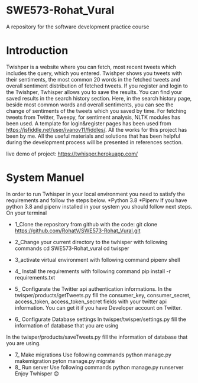 # SWE573-Rohat_Vural
A repository for the software development practice course
# Introduction
Twishper is a website where you can fetch, most recent tweets which includes the query, which you entered. Twishper shows you tweets with their sentiments, the most common 20 words in the fetched tweets and overall sentiment distribution of fetched tweets. If you register and login to the Twishper, Twhisper allows you to save the results. You can find your saved results in the search history section. Here, in the search history page, beside most common words and overall sentiments, you can see the change of sentiments of the tweets which you saved by time. For fetching tweets from Twitter, Tweepy, for sentiment analysis, NLTK modules has been used. A template for login&register pages has been used from  https://jsfiddle.net/user/ivanov11/fiddles/. All the works for this project has been by me. All the useful materials and solutions that has been helpful during the development process will be presented in references section.

live demo of project: https://twhisper.herokuapp.com/

# System Manuel 
In order to run Twhisper in your local environment you need to satisfy the requirements and follow the steps below.
*Python 3.8
*Pipenv
If you have python 3.8 and pipenv installed in your system you should follow next steps.
On your terminal
* 1_Clone the repository from github with the code: 
git clone https://github.com/RohatV/SWE573-Rohat_Vural.git 
* 2_Change your current directory to the twhisper with following commands
cd SWE573-Rohat_vural
cd twisper
* 3_activate virtual environment with following command 
pipenv shell
* 4_ Install the requirements with following command
pip install -r requirements.txt
* 5_ Configurate the Twitter api authentication informations.
In the twisper/products/getTweets.py fill the consumer_key, consumer_secret,
access_token, access_token_secret fields with your twitter api information. You can get it if you have Developer account on Twitter.

* 6_ Configurate Database settings
In twisper/twisper/settings.py fill the information of database that you are using


In the twisper/products/saveTweets.py fill the information of database that you are using.

* 7_ Make migrations
Use following commands 
python manage.py makemigration
pyton manage.py migrate
* 8_ Run server
Use following commands 
python manage.py runserver
Enjoy Twhisper 😊

